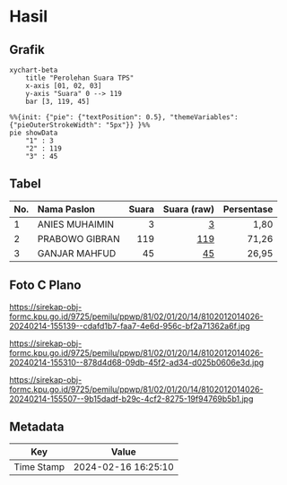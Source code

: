 # Hasil

## Grafik

```mermaid
xychart-beta
    title "Perolehan Suara TPS"
    x-axis [01, 02, 03]
    y-axis "Suara" 0 --> 119
    bar [3, 119, 45]
```

```mermaid
%%{init: {"pie": {"textPosition": 0.5}, "themeVariables": {"pieOuterStrokeWidth": "5px"}} }%%
pie showData
    "1" : 3
    "2" : 119
    "3" : 45
```

## Tabel

| No. | Nama Paslon    | Suara | Suara (raw) | Persentase |
|:--- |:-------------- | -----:| -----------:| ----------:|
| 1   | ANIES MUHAIMIN | 3     | [3][p-1]    | 1,80       |
| 2   | PRABOWO GIBRAN | 119   | [119][p-2]  | 71,26      |
| 3   | GANJAR MAHFUD  | 45    | [45][p-3]   | 26,95      |


[p-1]: https://github.com/gigit-pemilu/pemilu-2024-81-maluku/blob/main/pilpres/hitung-suara/sub/81-maluku/sub/02-maluku-tenggara/sub/01-kei-kecil/sub/2014-langgur/sub/026-tps/sub/paslon-1.txt
[p-2]: https://github.com/gigit-pemilu/pemilu-2024-81-maluku/blob/main/pilpres/hitung-suara/sub/81-maluku/sub/02-maluku-tenggara/sub/01-kei-kecil/sub/2014-langgur/sub/026-tps/sub/paslon-2.txt
[p-3]: https://github.com/gigit-pemilu/pemilu-2024-81-maluku/blob/main/pilpres/hitung-suara/sub/81-maluku/sub/02-maluku-tenggara/sub/01-kei-kecil/sub/2014-langgur/sub/026-tps/sub/paslon-3.txt

## Foto C Plano

https://sirekap-obj-formc.kpu.go.id/9725/pemilu/ppwp/81/02/01/20/14/8102012014026-20240214-155139--cdafd1b7-faa7-4e6d-956c-bf2a71362a6f.jpg

https://sirekap-obj-formc.kpu.go.id/9725/pemilu/ppwp/81/02/01/20/14/8102012014026-20240214-155310--878d4d68-09db-45f2-ad34-d025b0606e3d.jpg

https://sirekap-obj-formc.kpu.go.id/9725/pemilu/ppwp/81/02/01/20/14/8102012014026-20240214-155507--9b15dadf-b29c-4cf2-8275-19f94769b5b1.jpg


## Metadata

| Key        | Value               |
| ---------- | ------------------- |
| Time Stamp | 2024-02-16 16:25:10 |



